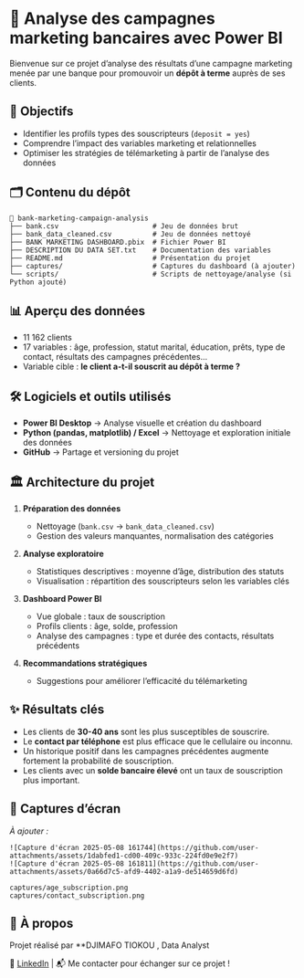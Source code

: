 # 💼 Analyse des campagnes marketing bancaires avec Power BI

Bienvenue sur ce projet d’analyse des résultats d’une campagne marketing menée par une banque pour promouvoir un **dépôt à terme** auprès de ses clients.

## 🎯 Objectifs

- Identifier les profils types des souscripteurs (`deposit = yes`)
- Comprendre l’impact des variables marketing et relationnelles
- Optimiser les stratégies de télémarketing à partir de l’analyse des données

## 🗂️ Contenu du dépôt

```
📁 bank-marketing-campaign-analysis
├── bank.csv                       # Jeu de données brut
├── bank_data_cleaned.csv          # Jeu de données nettoyé
├── BANK MARKETING DASHBOARD.pbix  # Fichier Power BI
├── DESCRIPTION DU DATA SET.txt    # Documentation des variables
├── README.md                      # Présentation du projet
├── captures/                      # Captures du dashboard (à ajouter)
└── scripts/                       # Scripts de nettoyage/analyse (si Python ajouté)
```

## 📊 Aperçu des données

- 11 162 clients
- 17 variables : âge, profession, statut marital, éducation, prêts, type de contact, résultats des campagnes précédentes...
- Variable cible : **le client a-t-il souscrit au dépôt à terme ?**

## 🛠️ Logiciels et outils utilisés

- **Power BI Desktop** → Analyse visuelle et création du dashboard
- **Python (pandas, matplotlib) / Excel** → Nettoyage et exploration initiale des données
- **GitHub** → Partage et versioning du projet

## 🏛️ Architecture du projet

1. **Préparation des données**
   - Nettoyage (`bank.csv` → `bank_data_cleaned.csv`)
   - Gestion des valeurs manquantes, normalisation des catégories

2. **Analyse exploratoire**
   - Statistiques descriptives : moyenne d’âge, distribution des statuts
   - Visualisation : répartition des souscripteurs selon les variables clés

3. **Dashboard Power BI**
   - Vue globale : taux de souscription
   - Profils clients : âge, solde, profession
   - Analyse des campagnes : type et durée des contacts, résultats précédents

4. **Recommandations stratégiques**
   - Suggestions pour améliorer l’efficacité du télémarketing

## ✨ Résultats clés

- Les clients de **30-40 ans** sont les plus susceptibles de souscrire.
- Le **contact par téléphone** est plus efficace que le cellulaire ou inconnu.
- Un historique positif dans les campagnes précédentes augmente fortement la probabilité de souscription.
- Les clients avec un **solde bancaire élevé** ont un taux de souscription plus important.

## 📸 Captures d’écran

*À ajouter :*
```
![Capture d'écran 2025-05-08 161744](https://github.com/user-attachments/assets/1dabfed1-cd00-409c-933c-224fd0e9e2f7)
![Capture d'écran 2025-05-08 161811](https://github.com/user-attachments/assets/0a66d7c5-afd9-4402-a1a9-de514659d6fd)

captures/age_subscription.png
captures/contact_subscription.png
```

## 🚀 À propos

Projet réalisé par **DJIMAFO TIOKOU , Data Analyst  

🔗 [LinkedIn](https://www.linkedin.com/in/stephane-djimafo/) | 📬 Me contacter pour échanger sur ce projet !
